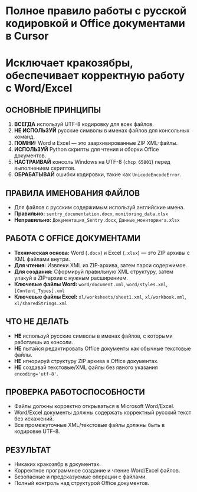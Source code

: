 # Полное правило работы с русской кодировкой и Office документами в Cursor

# Исключает кракозябры, обеспечивает корректную работу с Word/Excel

## ОСНОВНЫЕ ПРИНЦИПЫ

1. **ВСЕГДА** используй UTF-8 кодировку для всех файлов.
2. **НЕ ИСПОЛЬЗУЙ** русские символы в именах файлов для консольных команд.
3. **ПОМНИ:** Word и Excel — это заархивированные ZIP XML-файлы.
4. **ИСПОЛЬЗУЙ** Python скрипты для чтения и сборки Office документов.
5. **НАСТРАИВАЙ** консоль Windows на UTF-8 (`chcp 65001`) перед выполнением скриптов.
6. **ОБРАБАТЫВАЙ** ошибки кодировки, такие как `UnicodeEncodeError`.

## ПРАВИЛА ИМЕНОВАНИЯ ФАЙЛОВ

- Для файлов с русским содержимым используй английские имена.
- **Правильно:** `sentry_documentation.docx`, `monitoring_data.xlsx`
- **Неправильно:** `Документация_Sentry.docx`, `Данные_мониторинга.xlsx`

## РАБОТА С OFFICE ДОКУМЕНТАМИ

- **Техническая основа:** Word (`.docx`) и Excel (`.xlsx`) — это ZIP архивы с XML файлами внутри.
- **Для чтения:** Извлеки XML из ZIP-архива, затем парси содержимое.
- **Для создания:** Сформируй правильную XML структуру, затем упакуй в ZIP-архив с нужным расширением.
- **Ключевые файлы Word:** `word/document.xml`, `word/styles.xml`, `[Content_Types].xml`
- **Ключевые файлы Excel:** `xl/worksheets/sheet1.xml`, `xl/workbook.xml`, `xl/sharedStrings.xml`

## ЧТО НЕ ДЕЛАТЬ

- **НЕ** используй русские символы в именах файлов, с которыми работаешь из консоли.
- **НЕ** пытайся редактировать Office документы как обычные текстовые файлы.
- **НЕ** игнорируй структуру ZIP архива в Office документах.
- **НЕ** создавай текстовые/XML файлы без явного указания `encoding='utf-8'`.

## ПРОВЕРКА РАБОТОСПОСОБНОСТИ

- Файлы должны корректно открываться в Microsoft Word/Excel.
- Word/Excel документы должны содержать корректный русский текст без искажений.
- Все промежуточные XML/текстовые файлы должны быть в кодировке UTF-8.

## РЕЗУЛЬТАТ

- Никаких кракозябр в документах.
- Корректное программное создание и чтение Word/Excel файлов.
- Безопасные и предсказуемые операции с файлами.
- Полный контроль над структурой Office документов.
